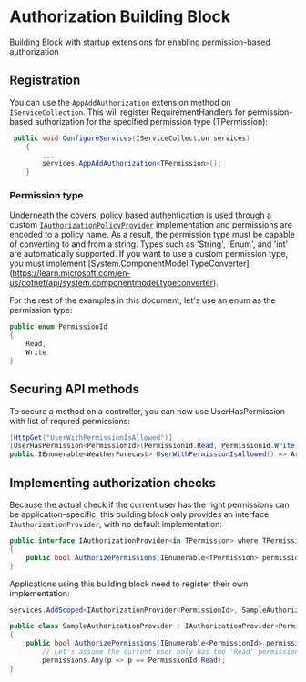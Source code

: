 ﻿# Authorization Building Block

Building Block with startup extensions for enabling permission-based authorization

## Registration

You can use the `AppAddAuthorization` extension method on `IServiceCollection`. 
This will register RequirementHandlers for permission-based authorization for the specified permission type (TPermission):


```cs
 public void ConfigureServices(IServiceCollection services)
    {
        ...
        services.AppAddAuthorization<TPermission>();
    }
```

### Permission type

Underneath the covers, policy based authentication is used through a custom [`IAuthorizationPolicyProvider`](https://learn.microsoft.com/en-us/aspnet/core/security/authorization/iauthorizationpolicyprovider) implementation and permissions are encoded to a policy name.
As a result, the permission type must be capable of converting to and from a string.
Types such as 'String', 'Enum', and 'int' are automatically supported. If you want to use a custom permission type, you must implement [System.ComponentModel.TypeConverter].(https://learn.microsoft.com/en-us/dotnet/api/system.componentmodel.typeconverter).

For the rest of the examples in this document, let's use an enum as the permission type:

```cs
public enum PermissionId
{
    Read,
    Write
}
```

## Securing API methods

To secure a method on a controller, you can now use UserHasPermission with list of requred permissions:

```cs
[HttpGet("UserWithPermissionIsAllowed")]
[UserHasPermission<PermissionId>(PermissionId.Read, PermissionId.Write)]
public IEnumerable<WeatherForecast> UserWithPermissionIsAllowed() => Array.Empty<WeatherForecast>();
```

## Implementing authorization checks

Because the actual check if the current user has the right permissions can be application-specific, this building block only provides an interface `IAuthorizationProvider`, with no default implementation:
```cs
public interface IAuthorizationProvider<in TPermission> where TPermission : notnull
{
    public bool AuthorizePermissions(IEnumerable<TPermission> permissions);
}
```

Applications using this building block need to register their own implementation:

```cs
services.AddScoped<IAuthorizationProvider<PermissionId>, SampleAuthorizationProvider>();
```

```cs
public class SampleAuthorizationProvider : IAuthorizationProvider<PermissionId>
{
    public bool AuthorizePermissions(IEnumerable<PermissionId> permissions) =>
        // Let's assume the current user only has the 'Read' permission
        permissions.Any(p => p == PermissionId.Read);
}
```
